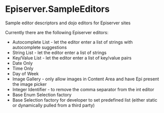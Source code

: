 # Episerver.SampleEditors
Sample editor descriptors and dojo editors for Episerver sites

Currently there are the following Episerver editors:
- Autocomplete List - let the editor enter a list of strings with autocomplete suggestions
- String List - let the editor enter a list of strings
- Key/Value List - let the editor enter a list of key/value pairs
- Date Only
- Time Only
- Day of Week
- Image Gallery - only allow images in Content Area and have Epi present the image picker
- Integer Identifier - to remove the comma separator from the int editor
- Base Enum Selection factory
- Base Selection factory for developer to set predefined list (either static or dynamically pulled from a third party)
